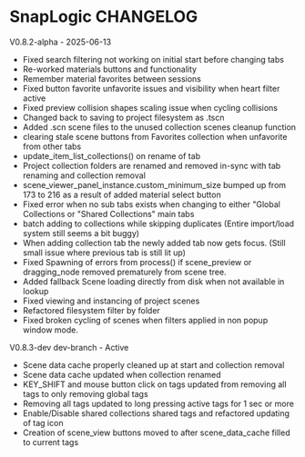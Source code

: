 # SnapLogic CHANGELOG

V0.8.2-alpha - 2025-06-13
- Fixed search filtering not working on initial start before changing tabs
- Re-worked materials buttons and functionality
- Remember material favorites between sessions
- Fixed button favorite unfavorite issues and visibility when heart filter active
- Fixed preview collision shapes scaling issue when cycling collisions
- Changed back to saving to project filesystem as .tscn
- Added .scn scene files to the unused collection scenes cleanup function 
- clearing stale scene buttons from Favorites collection when unfavorite from other tabs
- update_item_list_collections() on rename of tab
- Project collection folders are renamed and removed in-sync with tab renaming and collection removal 
- scene_viewer_panel_instance.custom_minimum_size bumped up from 173 to 216 as a result of added material select button
- Fixed error when no sub tabs exists when changing to either "Global Collections or "Shared Collections" main tabs
- batch adding to collections while skipping duplicates (Entire import/load system still seems a bit buggy)
- When adding collection tab the newly added tab now gets focus. (Still small issue where previous tab is still lit up)
- Fixed Spawning of errors from process() if scene_preview or dragging_node removed prematurely from scene tree.   
- Added fallback Scene loading directly from disk when not available in lookup
- Fixed viewing and instancing of project scenes
- Refactored filesystem filter by folder
- Fixed broken cycling of scenes when filters applied in non popup window mode.


V0.8.3-dev dev-branch - Active
- Scene data cache properly cleaned up at start and collection removal
- Scene data cache updated when collection renamed
- KEY_SHIFT and mouse button click on tags updated from removing all tags to only removing global tags
- Removing all tags updated to long pressing active tags for 1 sec or more
- Enable/Disable shared collections shared tags and refactored updating of tag icon
- Creation of scene_view buttons moved to after scene_data_cache filled to current tags